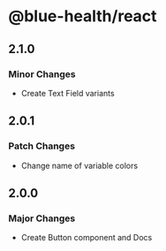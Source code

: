 # @blue-health/react

## 2.1.0

### Minor Changes

- Create Text Field variants

## 2.0.1

### Patch Changes

- Change name of variable colors

## 2.0.0

### Major Changes

- Create Button component and Docs
